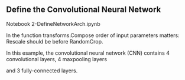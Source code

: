 ## Define the Convolutional Neural Network
  
   Notebook 2-DefineNetworkArch.ipynb


In the function transforms.Compose order of input parameters matters: Rescale should be before RandomCrop.

In this esample, the convolutional neural network (CNN) contains 4 convolutional layers, 4 maxpooling layers

and 3 fully-connected layers.
